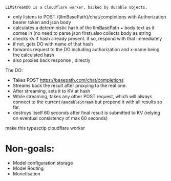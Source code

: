 `LLMStreamDO is a cloudflare worker, backed by durable objects.`

- only listens to POST /{llmBasePath}/chat/completions with Authorization bearer token and json body
- calculates a deterministic hash of the llmBasePath + body text as it comes in (no need to parse json first).also collects body as string
- checks kv if hash already present. if so, respond with that immediately
- if not, gets DO with name of that hash
- forwards request to the DO including authorization and x-name being the calculated hash
- also proxies back response , directly

The DO:

- Takes POST https://basepath.com/chat/completions
- Streams back the result after proxying to the real one.
- After streaming, sets it to KV at hash
- While streaming, takes any other POST request, which will always connect to the current `ReadableStream` but prepend it with all results so far.
- destroys itself 60 seconds after final result is submitted to KV (relying on eventual consistency of max 60 seconds)

make this typesctip cloudflare worker

# Non-goals:

- Model configuration storage
- Model Routing
- Monetisation
